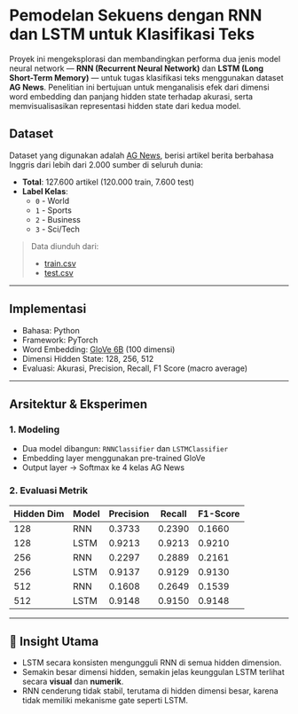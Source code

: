 # Pemodelan Sekuens dengan RNN dan LSTM untuk Klasifikasi Teks

Proyek ini mengeksplorasi dan membandingkan performa dua jenis model neural network — **RNN (Recurrent Neural Network)** dan **LSTM (Long Short-Term Memory)** — untuk tugas klasifikasi teks menggunakan dataset **AG News**. Penelitian ini bertujuan untuk menganalisis efek dari dimensi word embedding dan panjang hidden state terhadap akurasi, serta memvisualisasikan representasi hidden state dari kedua model.


## Dataset

Dataset yang digunakan adalah [AG News](https://www.kaggle.com/datasets/amananandrai/ag-news-classification-dataset), berisi artikel berita berbahasa Inggris dari lebih dari 2.000 sumber di seluruh dunia:

- **Total**: 127.600 artikel (120.000 train, 7.600 test)
- **Label Kelas**:
  - `0` - World
  - `1` - Sports
  - `2` - Business
  - `3` - Sci/Tech

> Data diunduh dari:
> - [train.csv](https://raw.githubusercontent.com/mhjabreel/CharCnn_Keras/master/data/ag_news_csv/train.csv)  
> - [test.csv](https://raw.githubusercontent.com/mhjabreel/CharCnn_Keras/master/data/ag_news_csv/test.csv)

---

## Implementasi

- Bahasa: Python
- Framework: PyTorch
- Word Embedding: [GloVe 6B](https://nlp.stanford.edu/projects/glove/) (100 dimensi)
- Dimensi Hidden State: 128, 256, 512
- Evaluasi: Akurasi, Precision, Recall, F1 Score (macro average)

---

## Arsitektur & Eksperimen

### 1. **Modeling**
- Dua model dibangun: `RNNClassifier` dan `LSTMClassifier`
- Embedding layer menggunakan pre-trained GloVe
- Output layer → Softmax ke 4 kelas AG News

### 2. **Evaluasi Metrik**

| Hidden Dim | Model | Precision | Recall | F1-Score |
|------------|--------|-----------|--------|----------|
| 128        | RNN    | 0.3733    | 0.2390 | 0.1660   |
| 128        | LSTM   | 0.9213    | 0.9213 | 0.9210   |
| 256        | RNN    | 0.2297    | 0.2889 | 0.2161   |
| 256        | LSTM   | 0.9137    | 0.9129 | 0.9130   |
| 512        | RNN    | 0.1608    | 0.2649 | 0.1539   |
| 512        | LSTM   | 0.9148    | 0.9150 | 0.9148   |

---

## 📌 Insight Utama

- LSTM secara konsisten mengungguli RNN di semua hidden dimension.
- Semakin besar dimensi hidden, semakin jelas keunggulan LSTM terlihat secara **visual** dan **numerik**.
- RNN cenderung tidak stabil, terutama di hidden dimensi besar, karena tidak memiliki mekanisme gate seperti LSTM.


